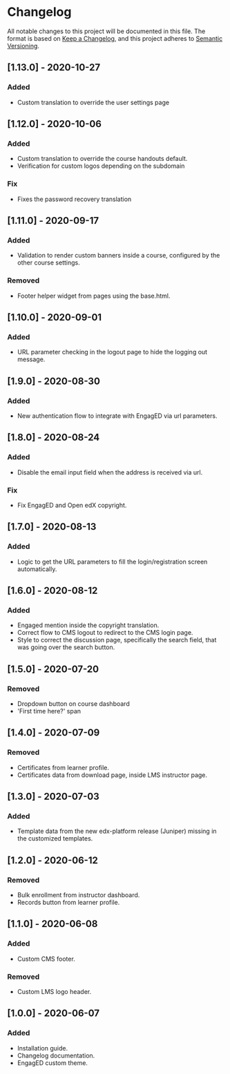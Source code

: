 # Changelog
All notable changes to this project will be documented in this file.
The format is based on [Keep a Changelog](https://keepachangelog.com/en/1.0.0/), and this project adheres to [Semantic Versioning](https://semver.org/spec/v2.0.0.html).

## [1.13.0] - 2020-10-27
### Added
- Custom translation to override the user settings page

## [1.12.0] - 2020-10-06
### Added
- Custom translation to override the course handouts default.
- Verification for custom logos depending on the subdomain
### Fix
- Fixes the password recovery translation

## [1.11.0] - 2020-09-17
### Added
- Validation to render custom banners inside a course, configured by the other course settings.
### Removed
- Footer helper widget from pages using the base.html.

## [1.10.0] - 2020-09-01
### Added
- URL parameter checking in the logout page to hide the logging out message.

## [1.9.0] - 2020-08-30
### Added
- New authentication flow to integrate with EngagED via url parameters.

## [1.8.0] - 2020-08-24
### Added
- Disable the email input field when the address is received via url.
### Fix
- Fix EngagED and Open edX copyright.

## [1.7.0] - 2020-08-13
### Added
- Logic to get the URL parameters to fill the login/registration screen automatically.

## [1.6.0] - 2020-08-12
### Added
- Engaged mention inside the copyright translation.
- Correct flow to CMS logout to redirect to the CMS login page.
- Style to correct the discussion page, specifically the search field, that was going over the search button.

## [1.5.0] - 2020-07-20
### Removed
- Dropdown button on course dashboard
- 'First time here?' span

## [1.4.0] - 2020-07-09
### Removed
- Certificates from learner profile.
- Certificates data from download page, inside LMS instructor page.

## [1.3.0] - 2020-07-03
### Added
- Template data from the new edx-platform release (Juniper) missing in the customized templates.

## [1.2.0] - 2020-06-12
### Removed
- Bulk enrollment from instructor dashboard.
- Records button from learner profile.

## [1.1.0] - 2020-06-08
### Added
- Custom CMS footer.

### Removed
- Custom LMS logo header.

## [1.0.0] - 2020-06-07
### Added
- Installation guide.
- Changelog documentation.
- EngagED custom theme.